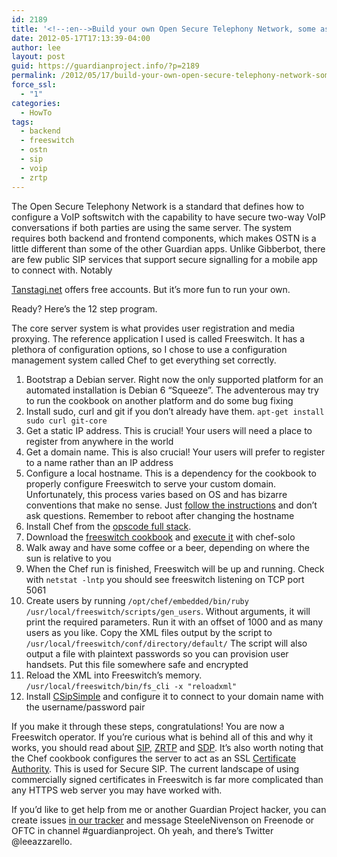 ```yaml
---
id: 2189
title: '<!--:en-->Build your own Open Secure Telephony Network, some assembly required<!--:-->'
date: 2012-05-17T17:13:39-04:00
author: lee
layout: post
guid: https://guardianproject.info/?p=2189
permalink: /2012/05/17/build-your-own-open-secure-telephony-network-some-assembly-required/
force_ssl:
  - "1"
categories:
  - HowTo
tags:
  - backend
  - freeswitch
  - ostn
  - sip
  - voip
  - zrtp
---
```

<!--:en-->The Open Secure Telephony Network is a standard that defines how to configure a VoIP softswitch with the capability to have secure two-way VoIP conversations if both parties are using the same server. The system requires both backend and frontend components, which makes OSTN is a little different than some of the other Guardian apps. Unlike Gibberbot, there are few public SIP services that support secure signalling for a mobile app to connect with. Notably 

[Tanstagi.net](https://tanstagi.net) offers free accounts. But it’s more fun to run your own.

Ready? Here’s the 12 step program.

The core server system is what provides user registration and media proxying. The reference application I used is called Freeswitch. It has a plethora of configuration options, so I chose to use a configuration management system called Chef to get everything set correctly.

  1. Bootstrap a Debian server. Right now the only supported platform for an automated installation is Debian 6 “Squeeze”. The adventerous may try to run the cookbook on another platform and do some bug fixing
  2. Install sudo, curl and git if you don’t already have them. `apt-get install sudo curl git-core`
  3. Get a static IP address. This is crucial! Your users will need a place to register from anywhere in the world
  4. Get a domain name. This is also crucial! Your users will prefer to register to a name rather than an IP address
  5. Configure a local hostname. This is a dependency for the cookbook to properly configure Freeswitch to serve your custom domain. Unfortunately, this process varies based on OS and has bizarre conventions that make no sense. Just [follow the instructions](http://serverfault.com/questions/331936/setting-the-hostname-fqdn-or-short-name) and don’t ask questions. Remember to reboot after changing the hostname
  6. Install Chef from the [opscode full stack](http://www.opscode.com/chef/install/).
  7. Download the [freeswitch cookbook](https://github.com/lazzarello/chef-twelvetone) and [execute it](https://github.com/lazzarello/chef-twelvetone/tree/master/cookbooks/freeswitch) with chef-solo
  8. Walk away and have some coffee or a beer, depending on where the sun is relative to you
  9. When the Chef run is finished, Freeswitch will be up and running. Check with `netstat -lntp` you should see freeswitch listening on TCP port 5061
 10. Create users by running `/opt/chef/embedded/bin/ruby /usr/local/freeswitch/scripts/gen_users`. Without arguments, it will print the required parameters. Run it with an offset of 1000 and as many users as you like. Copy the XML files output by the script to `/usr/local/freeswitch/conf/directory/default/` The script will also output a file with plaintext passwords so you can provision user handsets. Put this file somewhere safe and encrypted
 11. Reload the XML into Freeswitch’s memory. `/usr/local/freeswitch/bin/fs_cli -x "reloadxml"`
 12. Install [CSipSimple](http://nightlies.csipsimple.com/trunk/) and configure it to connect to your domain name with the username/password pair

If you make it through these steps, congratulations! You are now a Freeswitch operator. If you’re curious what is behind all of this and why it works, you should read about [SIP](http://en.wikipedia.org/wiki/Session_Initiation_Protocol), [ZRTP](http://en.wikipedia.org/wiki/ZRTP) and [SDP](http://en.wikipedia.org/wiki/Session_Description_Protocol). It’s also worth noting that the Chef cookbook configures the server to act as an SSL [Certificate Authority](http://en.wikipedia.org/wiki/Certificate_authority). This is used for Secure SIP. The current landscape of using commercially signed certificates in Freeswitch is far more complicated than any HTTPS web server you may have worked with.

If you’d like to get help from me or another Guardian Project hacker, you can create issues [in our tracker](https://dev.guardianproject.info/projects/ostn) and message SteeleNivenson on Freenode or OFTC in channel #guardianproject. Oh yeah, and there’s Twitter @leeazzarello.<!--:-->